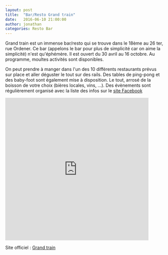 ```yaml
---
layout: post
title:  "Bar/Resto Grand train"
date:   2016-06-10 21:00:00
author: jonathan
categories: Resto Bar
---
```


Grand train est un immense bar/resto qui se trouve dans le 18ème au 26 ter, rue Ordener.
Ce bar (appelons le bar pour plus de simplicité car on aime la simplicité) n'est qu'éphémère. Il est ouvert du 30 avril au 16 octobre. Au programme, moultes activités sont disponibles. 

On peut prendre à manger dans l'un des 10 différents restaurants prévus sur place et aller déguster le tout sur des rails. Des tables de ping-pong et des baby-foot sont également mise à disposition. Le tout, arrosé de la boisson de votre choix (bières locales, vins, ...). Des évènements sont régulièrement organisé avec la liste des infos sur le [site Facebook](https://www.facebook.com/grandtrain/events/)

<iframe src="https://www.google.com/maps/embed?pb=!1m18!1m12!1m3!1d2623.277516689977!2d2.3512628156755597!3d48.89104807929083!2m3!1f0!2f0!3f0!3m2!1i1024!2i768!4f13.1!3m3!1m2!1s0x0000000000000000%3A0x079e1a57137a7800!2sGrand+train!5e0!3m2!1sfr!2sfr!4v1466352367877" height="450" frameborder="0" style="border:0; width:90%; max-width:600px;" allowfullscreen></iframe>

Site officiel : [Grand train](http://www.grandtrain.com/)

